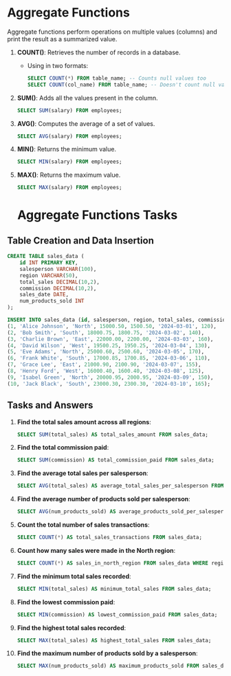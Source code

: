 # Aggregate Functions

Aggregate functions perform operations on multiple values (columns) and print the result as a summarized value.

1. **COUNT()**: Retrieves the number of records in a database.
    - Using in two formats:
        ```sql
        SELECT COUNT(*) FROM table_name; -- Counts null values too
        SELECT COUNT(col_name) FROM table_name; -- Doesn't count null values
        ```

2. **SUM()**: Adds all the values present in the column.
    ```sql
    SELECT SUM(salary) FROM employees;
    ```

3. **AVG()**: Computes the average of a set of values.
    ```sql
    SELECT AVG(salary) FROM employees;
    ```

4. **MIN()**: Returns the minimum value.
    ```sql
    SELECT MIN(salary) FROM employees;
    ```

5. **MAX()**: Returns the maximum value.
    ```sql
    SELECT MAX(salary) FROM employees;
    ```

    # Aggregate Functions Tasks

## Table Creation and Data Insertion

```sql
CREATE TABLE sales_data (
    id INT PRIMARY KEY,
    salesperson VARCHAR(100),
    region VARCHAR(50),
    total_sales DECIMAL(10,2),
    commission DECIMAL(10,2),
    sales_date DATE,
    num_products_sold INT
);

INSERT INTO sales_data (id, salesperson, region, total_sales, commission, sales_date, num_products_sold) VALUES
(1, 'Alice Johnson', 'North', 15000.50, 1500.50, '2024-03-01', 120),
(2, 'Bob Smith', 'South', 18000.75, 1800.75, '2024-03-02', 140),
(3, 'Charlie Brown', 'East', 22000.00, 2200.00, '2024-03-03', 160),
(4, 'David Wilson', 'West', 19500.25, 1950.25, '2024-03-04', 130),
(5, 'Eve Adams', 'North', 25000.60, 2500.60, '2024-03-05', 170),
(6, 'Frank White', 'South', 17000.85, 1700.85, '2024-03-06', 110),
(7, 'Grace Lee', 'East', 21000.90, 2100.90, '2024-03-07', 155),
(8, 'Henry Ford', 'West', 16000.40, 1600.40, '2024-03-08', 125),
(9, 'Isabel Green', 'North', 20000.95, 2000.95, '2024-03-09', 150),
(10, 'Jack Black', 'South', 23000.30, 2300.30, '2024-03-10', 165);
```

## Tasks and Answers

1. **Find the total sales amount across all regions**:
   ```sql
   SELECT SUM(total_sales) AS total_sales_amount FROM sales_data;
   ```

2. **Find the total commission paid**:
   ```sql
   SELECT SUM(commission) AS total_commission_paid FROM sales_data;
   ```

3. **Find the average total sales per salesperson**:
   ```sql
   SELECT AVG(total_sales) AS average_total_sales_per_salesperson FROM sales_data;
   ```

4. **Find the average number of products sold per salesperson**:
   ```sql
   SELECT AVG(num_products_sold) AS average_products_sold_per_salesperson FROM sales_data;
   ```

5. **Count the total number of sales transactions**:
   ```sql
   SELECT COUNT(*) AS total_sales_transactions FROM sales_data;
   ```

6. **Count how many sales were made in the North region**:
   ```sql
   SELECT COUNT(*) AS sales_in_north_region FROM sales_data WHERE region = 'North';
   ```

7. **Find the minimum total sales recorded**:
   ```sql
   SELECT MIN(total_sales) AS minimum_total_sales FROM sales_data;
   ```

8. **Find the lowest commission paid**:
   ```sql
   SELECT MIN(commission) AS lowest_commission_paid FROM sales_data;
   ```

9. **Find the highest total sales recorded**:
   ```sql
   SELECT MAX(total_sales) AS highest_total_sales FROM sales_data;
   ```

10. **Find the maximum number of products sold by a salesperson**:
    ```sql
    SELECT MAX(num_products_sold) AS maximum_products_sold FROM sales_data;
    ```
